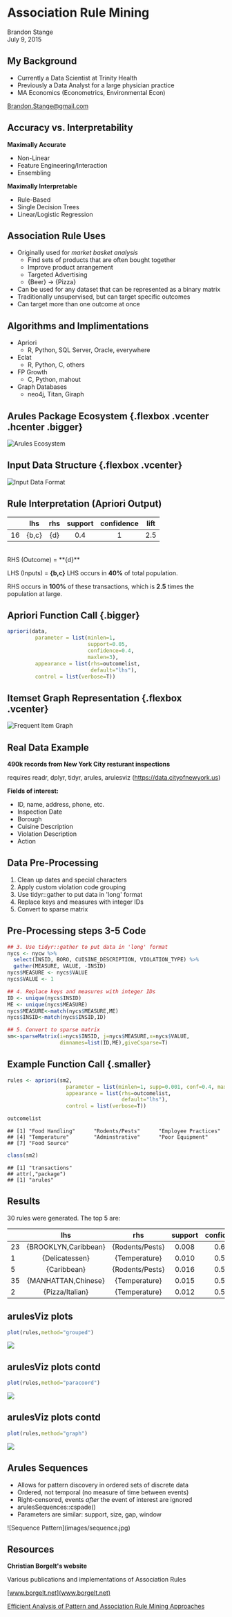 # Association Rule Mining
Brandon Stange  
July 9, 2015  

## My Background


- Currently a Data Scientist at Trinity Health
- Previously a Data Analyst for a large physician practice
- MA Economics (Econometrics, Environmental Econ)

Brandon.Stange@gmail.com    

## Accuracy vs. Interpretability
**Maximally Accurate**

- Non-Linear
- Feature Engineering/Interaction
- Ensembling

**Maximally Interpretable**

- Rule-Based
- Single Decision Trees
- Linear/Logistic Regression

## Association Rule Uses

- Originally used for *market basket analysis*
    - Find sets of products that are often bought together
    - Improve product arrangement
    - Targeted Advertising
    - {Beer} -> {Pizza}
- Can be used for any dataset that can be represented as a binary matrix
- Traditionally unsupervised, but can target specific outcomes
- Can target more than one outcome at once

## Algorithms and Implimentations

- Apriori
    - R, Python, SQL Server, Oracle, everywhere
- Eclat
    - R, Python, C, others
- FP Growth
    - C, Python, mahout
- Graph Databases
    - neo4j, Titan, Giraph

## Arules Package Ecosystem {.flexbox .vcenter .hcenter .bigger}
![Arules Ecosystem](images/ArulesEco.jpg)

## Input Data Structure {.flexbox .vcenter}
![Input Data Format](images/DataFormat.jpg)

## Rule Interpretation (Apriori Output)


|   |  lhs  | rhs | support | confidence | lift |
|:--|:-----:|:---:|:-------:|:----------:|:----:|
|16 | {b,c} | {d} |   0.4   |     1      | 2.5  |

<br>
RHS (Outcome) = **{d}**

LHS (Inputs) = **{b,c}**
LHS occurs in **40%** of total population.

RHS occurs in **100%** of these transactions, which is **2.5** times the population at large.

## Apriori Function Call {.bigger}


```r
apriori(data,
         parameter = list(minlen=1, 
                          support=0.05, 
                          confidence=0.4, 
                          maxlen=3),
         appearance = list(rhs=outcomelist, 
                           default="lhs"),
         control = list(verbose=T))
```

## Itemset Graph Representation {.flexbox .vcenter}
![Frequent Item Graph](images/FrequentItems.png)

## Real Data Example

**490k records from New York City resturant inspections**

requires readr, dplyr, tidyr, arules, arulesviz
(https://data.cityofnewyork.us)

**Fields of interest:**

- ID, name, address, phone, etc.
- Inspection Date
- Borough
- Cuisine Description
- Violation Description
- Action

## Data Pre-Processing

1. Clean up dates and special characters
2. Apply custom violation code grouping
3. Use tidyr::gather to put data in 'long' format
4. Replace keys and measures with integer IDs
5. Convert to sparse matrix


## Pre-Processing steps 3-5 Code


```r
## 3. Use tidyr::gather to put data in 'long' format
nycs <- nycw %>%
  select(INSID, BORO, CUISINE_DESCRIPTION, VIOLATION_TYPE) %>%
  gather(MEASURE, VALUE, -INSID)
nycs$MEASURE <- nycs$VALUE
nycs$VALUE <- 1

## 4. Replace keys and measures with integer IDs
ID <- unique(nycs$INSID)
ME <- unique(nycs$MEASURE)
nycs$MEASURE<-match(nycs$MEASURE,ME)
nycs$INSID<-match(nycs$INSID,ID)

## 5. Convert to sparse matrix
sm<-sparseMatrix(i=nycs$INSID, j=nycs$MEASURE,x=nycs$VALUE,
                 dimnames=list(ID,ME),giveCsparse=T)
```


## Example Function Call {.smaller}


```r
rules <- apriori(sm2,
                   parameter = list(minlen=1, supp=0.001, conf=0.4, maxlen=4),
                   appearance = list(rhs=outcomelist, 
                                     default="lhs"),
                   control = list(verbose=T))
```

```r
outcomelist
```

```
## [1] "Food Handling"      "Rodents/Pests"      "Employee Practices"
## [4] "Temperature"        "Adminstrative"      "Poor Equipment"    
## [7] "Food Source"
```

```r
class(sm2)
```

```
## [1] "transactions"
## attr(,"package")
## [1] "arules"
```

## Results

30 rules were generated.  The top 5 are:

|   |         lhs          |       rhs       | support | confidence | lift  |
|:--|:--------------------:|:---------------:|:-------:|:----------:|:-----:|
|23 | {BROOKLYN,Caribbean} | {Rodents/Pests} |  0.008  |   0.605    | 1.396 |
|1  |    {Delicatessen}    |  {Temperature}  |  0.010  |   0.599    | 1.353 |
|5  |     {Caribbean}      | {Rodents/Pests} |  0.016  |   0.570    | 1.315 |
|35 | {MANHATTAN,Chinese}  |  {Temperature}  |  0.015  |   0.575    | 1.299 |
|2  |   {Pizza/Italian}    |  {Temperature}  |  0.012  |   0.556    | 1.257 |

## arulesViz plots

```r
plot(rules,method="grouped")
```

![](User_AA_Arules_files/figure-html/unnamed-chunk-8-1.png) 

## arulesViz plots contd

```r
plot(rules,method="paracoord")
```

![](User_AA_Arules_files/figure-html/unnamed-chunk-9-1.png) 

## arulesViz plots contd

```r
plot(rules,method="graph")
```

![](User_AA_Arules_files/figure-html/unnamed-chunk-10-1.png) 

## Arules Sequences

- Allows for pattern discovery in ordered sets of discrete data
- Ordered, not temporal (no measure of time between events)
- Right-censored, events *after* the event of interest are ignored
- arulesSequences::cspade()
- Parameters are similar: support, size, gap, window

<div class="centered">
![Sequence Pattern](images/sequence.jpg)
</div>

## Resources

**Christian Borgelt's website**

Various publications and implementations of Association Rules

[www.borgelt.net](www.borgelt.net)

[Efficient Analysis of Pattern and Association Rule Mining Approaches](http://arxiv.org/ftp/arxiv/papers/1402/1402.2892.pdf)
